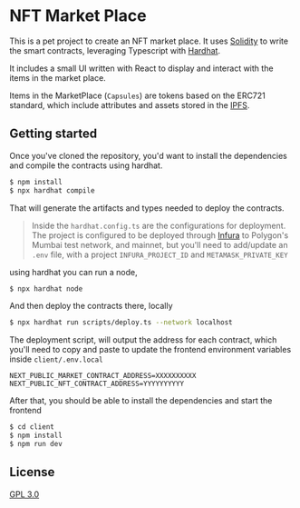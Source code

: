 # NFT Market Place

This is a pet project to create an NFT market place. It uses [Solidity](https://docs.soliditylang.org) to write the smart contracts, leveraging Typescript with [Hardhat](https://hardhat.org/).

It includes a small UI written with React to display and interact with the items in the market place.


Items in the MarketPlace (`Capsules`) are tokens based on the ERC721 standard, which include attributes and assets stored in the [IPFS](https://ipfs.io/).
 
## Getting started

Once you've cloned the repository, you'd want to install the dependencies and compile the contracts using hardhat.

```sh
$ npm install
$ npx hardhat compile
```
That will generate the artifacts and types needed to deploy the contracts.

>Inside the `hardhat.config.ts` are the configurations for deployment. The project is configured to be deployed through [Infura](https://infura.io/) to Polygon's Mumbai test network, and mainnet, but you'll need to add/update an `.env` file, with a project `INFURA_PROJECT_ID` and  `METAMASK_PRIVATE_KEY`

using hardhat you can run a node, 

```sh
$ npx hardhat node
```
And then deploy the contracts there, locally 

```sh
$ npx hardhat run scripts/deploy.ts --network localhost
```

The deployment script, will output the address for each contract, which you'll need to copy and paste to update the frontend environment variables inside `client/.env.local`

```
NEXT_PUBLIC_MARKET_CONTRACT_ADDRESS=XXXXXXXXXX
NEXT_PUBLIC_NFT_CONTRACT_ADDRESS=YYYYYYYYYY
```
After that, you should be able to install the dependencies and start the frontend 
```sh
$ cd client
$ npm install
$ npm run dev
```

## License
[GPL 3.0](https://choosealicense.com/licenses/gpl-3.0/)
